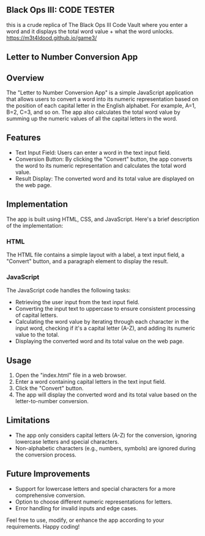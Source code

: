 ## Black Ops III: CODE TESTER
this is a crude replica of The Black Ops III Code Vault where you enter a word and it displays the total word value + what the word unlocks.
https://m3t4ldood.github.io/game3/

## Letter to Number Conversion App

## Overview
The "Letter to Number Conversion App" is a simple JavaScript application that allows users to convert a word into its numeric representation based on the position of each capital letter in the English alphabet. For example, A=1, B=2, C=3, and so on. The app also calculates the total word value by summing up the numeric values of all the capital letters in the word.

## Features
- Text Input Field: Users can enter a word in the text input field.
- Conversion Button: By clicking the "Convert" button, the app converts the word to its numeric representation and calculates the total word value.
- Result Display: The converted word and its total value are displayed on the web page.

## Implementation
The app is built using HTML, CSS, and JavaScript. Here's a brief description of the implementation:

### HTML
The HTML file contains a simple layout with a label, a text input field, a "Convert" button, and a paragraph element to display the result.

### JavaScript
The JavaScript code handles the following tasks:
- Retrieving the user input from the text input field.
- Converting the input text to uppercase to ensure consistent processing of capital letters.
- Calculating the word value by iterating through each character in the input word, checking if it's a capital letter (A-Z), and adding its numeric value to the total.
- Displaying the converted word and its total value on the web page.

## Usage
1. Open the "index.html" file in a web browser.
2. Enter a word containing capital letters in the text input field.
3. Click the "Convert" button.
4. The app will display the converted word and its total value based on the letter-to-number conversion.

## Limitations
- The app only considers capital letters (A-Z) for the conversion, ignoring lowercase letters and special characters.
- Non-alphabetic characters (e.g., numbers, symbols) are ignored during the conversion process.

## Future Improvements
- Support for lowercase letters and special characters for a more comprehensive conversion.
- Option to choose different numeric representations for letters.
- Error handling for invalid inputs and edge cases.

Feel free to use, modify, or enhance the app according to your requirements. Happy coding!

